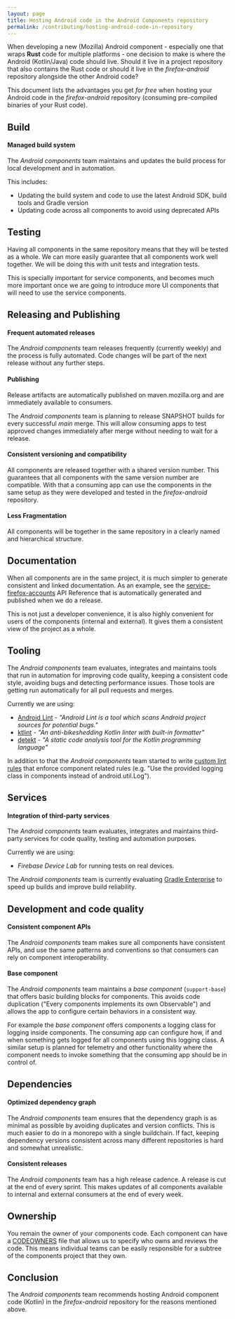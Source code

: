 ```yaml
---
layout: page
title: Hosting Android code in the Android Components repository
permalink: /contributing/hosting-android-code-in-repository
---
```


When developing a new (Mozilla) Android component - especially one that wraps **Rust** code for multiple platforms - one decision to make is where the Android (Kotlin/Java) code should live. Should it live in a project repository that also contains the Rust code or should it live in the *firefox-android* repository alongside the other Android code?

This document lists the advantages you get *for free* when hosting your Android code in the *firefox-android* repository (consuming pre-compiled binaries of your Rust code).

## Build

#### Managed build system

The *Android components* team maintains and updates the build process for local development and in automation.

This includes:
* Updating the build system and code to use the latest Android SDK, build tools and Gradle version
* Updating code across all components to avoid using deprecated APIs

## Testing

Having all components in the same repository means that they will be tested as a whole. We can more easily guarantee that all components work well together. We will be doing this with unit tests and integration tests.

This is specially important for service components, and becomes much more important once we are going to introduce more UI components that will need to use the service components.

## Releasing and Publishing

#### Frequent automated releases

The *Android components* team releases frequently (currently weekly) and the process is fully automated. Code changes will be part of the next release without any further steps.

#### Publishing

Release artifacts are automatically published on maven.mozilla.org and are immediately available to consumers.

The *Android components* team is planning to release SNAPSHOT builds for every successful *main* merge. This will allow consuming apps to test approved changes immediately after merge without needing to wait for a release.

#### Consistent versioning and compatibility

All components are released together with a shared version number. This guarantees that all components with the same version number are compatible. With that a consuming app can use the components in the same setup as they were developed and tested in the *firefox-android* repository.

#### Less Fragmentation

All components will be together in the same repository in a clearly named and hierarchical structure.

## Documentation

When all components are in the same project, it is much simpler to generate consistent and linked documentation. As an example, see the [service-firefox-accounts](https://mozilla-mobile.github.io/android-components/api/0.19.1/service-firefox-accounts/index.html) API Reference that is automatically generated and published when we do a release.

This is not just a developer convenience, it is also highly convenient for users of the components (internal and external). It gives them a consistent view of the project as a whole.

## Tooling

The *Android components* team evaluates, integrates and maintains tools that run in automation for improving code quality, keeping a consistent code style, avoiding bugs and detecting performance issues. Those tools are getting run automatically for all pull requests and merges.

Currently we are using:
* [Android Lint](https://developer.android.com/studio/write/lint) - *"Android Lint is a tool which scans Android project sources for potential bugs."*
* [ktlint](https://github.com/shyiko/ktlint) - *"An anti-bikeshedding Kotlin linter with built-in formatter"*
* [detekt](https://github.com/arturbosch/detekt) - *"A static code analysis tool for the Kotlin programming language"*

In addition to that the *Android components* team started to write [custom lint rules](https://github.com/mozilla-mobile/firefox-android/tree/main/android-components/components/tooling/lint) that enforce component related rules (e.g. "Use the provided logging class in components instead of android.util.Log").

## Services

#### Integration of third-party services

The *Android components* team evaluates, integrates and maintains third-party services for code quality, testing and automation purposes.

Currently we are using:
* *Firebase Device Lab* for running tests on real devices.

The *Android components* team is currently evaluating [Gradle Enterprise](https://gradle.com/) to speed up builds and improve build reliability.

## Development and code quality

#### Consistent component APIs

The *Android components* team makes sure all components have consistent APIs, and use the same patterns and conventions so that consumers can rely on component interoperability.

#### Base component

The *Android components* team maintains a *base component* (`support-base`) that offers basic building blocks for components. This avoids code duplication ("Every components implements its own Observable") and allows the app to configure certain behaviors in a consistent way.

For example the *base component* offers components a logging class for logging inside components. The consuming app can configure how, if and when something gets logged for all components using this logging class. A similar setup is planned for telemetry and other functionality where the component needs to invoke something that the consuming app should be in control of.

## Dependencies

#### Optimized dependency graph

The *Android components* team ensures that the dependency graph is as minimal as possible by avoiding duplicates and version conflicts. This is much easier to do in a monorepo with a single buildchain. If fact, keeping dependency versions consistent across many different repositories is hard and somewhat unrealistic.

#### Consistent releases

The *Android components* team has a high release cadence. A release is cut at the end of every sprint. This makes updates of all components available to internal and external consumers at the end of every week.

## Ownership

You remain the owner of your components code. Each component can have a [CODEOWNERS](https://help.github.com/articles/about-codeowners/) file that allows us to specify who owns and reviews the code. This means individual teams can be easily responsible for a subtree of the components project that they own.

## Conclusion

The *Android components* team recommends hosting Android component code (Kotlin) in the *firefox-android* repository for the reasons mentioned above.
